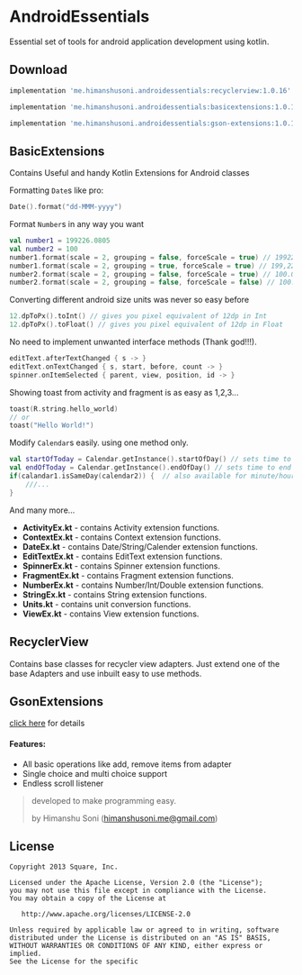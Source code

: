 AndroidEssentials
=================

Essential set of tools for android application development using kotlin. 

Download
--------

```groovy
implementation 'me.himanshusoni.androidessentials:recyclerview:1.0.16'

implementation 'me.himanshusoni.androidessentials:basicextensions:1.0.16'

implementation 'me.himanshusoni.androidessentials:gson-extensions:1.0.16'

```

BasicExtensions
---------------
Contains Useful and handy Kotlin Extensions for Android classes

Formatting `Date`s like pro:
```kotlin
Date().format("dd-MMM-yyyy")
```

Format `Number`s in any way you want
```kotlin
val number1 = 199226.0805
val number2 = 100
number1.format(scale = 2, grouping = false, forceScale = true) // 199226.08
number1.format(scale = 2, grouping = true, forceScale = true) // 199,226.08
number2.format(scale = 2, grouping = false, forceScale = true) // 100.0
number2.format(scale = 2, grouping = false, forceScale = false) // 100.00
```

Converting different android size units was never so easy before
```kotlin
12.dpToPx().toInt() // gives you pixel equivalent of 12dp in Int
12.dpToPx().toFloat() // gives you pixel equivalent of 12dp in Float
```

No need to implement unwanted interface methods (Thank god!!!).
```kotlin
editText.afterTextChanged { s -> }
editText.onTextChanged { s, start, before, count -> }
spinner.onItemSelected { parent, view, position, id -> }
```

Showing toast from activity and fragment is as easy as 1,2,3...
```kotlin
toast(R.string.hello_world) 
// or
toast("Hello World!")
```

Modify `Calendar`s easily. using one method only.
```kotlin
val startOfToday = Calendar.getInstance().startOfDay() // sets time to very beginning of the day i.e. 00:00:00.000
val endOfToday = Calendar.getInstance().endOfDay() // sets time to end of the day i.e. 23:59:59.999
if(calandar1.isSameDay(calendar2)) {  // also available for minute/hour/day/week/month/year and for `Date` too.
    ///... 
}
```

And many more... 

* **ActivityEx.kt** - contains Activity extension functions.
* **ContextEx.kt** - contains Context extension functions.
* **DateEx.kt** - contains Date/String/Calender extension functions. 
* **EditTextEx.kt** - contains EditText extension functions.
* **SpinnerEx.kt** - contains Spinner extension functions.
* **FragmentEx.kt** - contains Fragment extension functions.
* **NumberEx.kt** - contains Number/Int/Double extension functions.
* **StringEx.kt** - contains String extension functions.
* **Units.kt** - contains unit conversion functions.
* **ViewEx.kt** - contains View extension functions.

RecyclerView
------------
Contains base classes for recycler view adapters. Just extend one of the base Adapters and use inbuilt easy to use methods.


GsonExtensions
--------------
[click here](gson-extensions/README.md) for details

#### Features:
 * All basic operations like add, remove items from adapter
 * Single choice and multi choice support
 * Endless scroll listener

> developed to make programming easy.
>
> by Himanshu Soni (himanshusoni.me@gmail.com)


License
--------

    Copyright 2013 Square, Inc.

    Licensed under the Apache License, Version 2.0 (the "License");
    you may not use this file except in compliance with the License.
    You may obtain a copy of the License at

       http://www.apache.org/licenses/LICENSE-2.0

    Unless required by applicable law or agreed to in writing, software
    distributed under the License is distributed on an "AS IS" BASIS,
    WITHOUT WARRANTIES OR CONDITIONS OF ANY KIND, either express or implied.
    See the License for the specific

